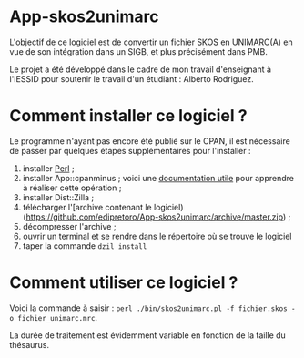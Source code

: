 # App-skos2unimarc

L'objectif de ce logiciel est de convertir un fichier SKOS en UNIMARC(A) en vue de son intégration dans un SIGB, et plus précisément dans PMB. 

Le projet a été développé dans le cadre de mon travail d'enseignant à l'IESSID pour soutenir le travail d'un étudiant : Alberto Rodriguez.

# Comment installer ce logiciel ?

Le programme n'ayant pas encore été publié sur le CPAN, il est nécessaire de passer par quelques étapes supplémentaires pour l'installer :

1. installer [Perl](http://www.perl.org) ;
1. installer App::cpanminus ; voici une [documentation utile](http://perlmaven.com/how-to-install-a-perl-module-from-cpan) pour apprendre à réaliser cette opération ;
1. installer Dist::Zilla ;
1. télécharger l'[archive contenant le logiciel)(https://github.com/edipretoro/App-skos2unimarc/archive/master.zip) ;
1. décompresser l'archive ;
1. ouvrir un terminal et se rendre dans le répertoire où se trouve le logiciel
1. taper la commande `dzil install`

# Comment utiliser ce logiciel ?

Voici la commande à saisir : `perl ./bin/skos2unimarc.pl -f fichier.skos -o fichier_unimarc.mrc`.

La durée de traitement est évidemment variable en fonction de la taille du thésaurus. 
